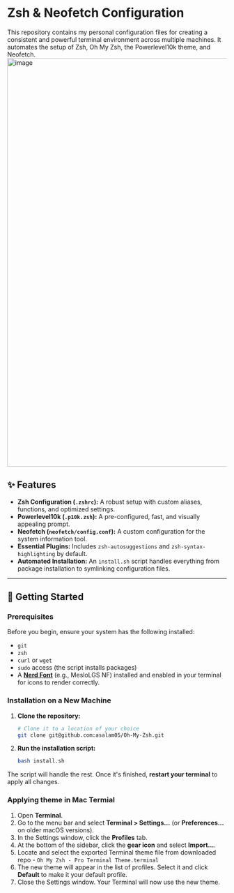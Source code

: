 # Zsh & Neofetch Configuration

This repository contains my personal configuration files for creating a consistent and powerful terminal environment across multiple machines. It automates the setup of Zsh, Oh My Zsh, the Powerlevel10k theme, and Neofetch.
<img width="1917" height="937" alt="image" src="https://github.com/user-attachments/assets/91bc7a8d-a3c0-44de-b1b0-c4f09db0d022" />

## ✨ Features

* **Zsh Configuration (`.zshrc`):** A robust setup with custom aliases, functions, and optimized settings.
* **Powerlevel10k (`.p10k.zsh`):** A pre-configured, fast, and visually appealing prompt.
* **Neofetch (`neofetch/config.conf`):** A custom configuration for the system information tool.
* **Essential Plugins:** Includes `zsh-autosuggestions` and `zsh-syntax-highlighting` by default.
* **Automated Installation:** An `install.sh` script handles everything from package installation to symlinking configuration files.

---

## 🚀 Getting Started

### Prerequisites

Before you begin, ensure your system has the following installed:

* `git`
* `zsh`
* `curl` or `wget`
* `sudo` access (the script installs packages)
* A [**Nerd Font**](https://www.nerdfonts.com/font-downloads) (e.g., MesloLGS NF) installed and enabled in your terminal for icons to render correctly.

### Installation on a New Machine

1.  **Clone the repository:**
    ```sh
    # Clone it to a location of your choice
    git clone git@github.com:asalam05/Oh-My-Zsh.git
    ```
2.  **Run the installation script:**
    ```sh
    bash install.sh
    ```

The script will handle the rest. Once it's finished, **restart your terminal** to apply all changes.

### Applying theme in Mac Termial
1. Open **Terminal**.
2. Go to the menu bar and select **Terminal > Settings...** (or **Preferences...** on older macOS versions).
3. In the Settings window, click the **Profiles** tab.
4. At the bottom of the sidebar, click the **gear icon** and select **Import...**.
5. Locate and select the exported Terminal theme file from downloaded repo - `Oh My Zsh - Pro Terminal Theme.terminal`
6. The new theme will appear in the list of profiles. Select it and click **Default** to make it your default profile.
7. Close the Settings window. Your Terminal will now use the new theme.
